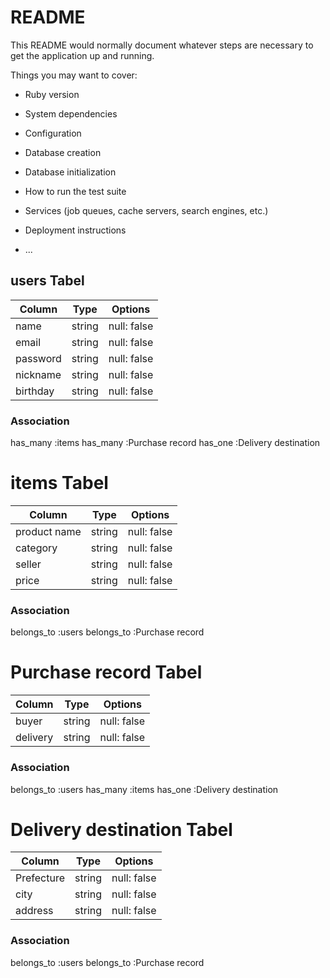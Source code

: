 # README

This README would normally document whatever steps are necessary to get the
application up and running.

Things you may want to cover:

* Ruby version

* System dependencies

* Configuration

* Database creation

* Database initialization

* How to run the test suite

* Services (job queues, cache servers, search engines, etc.)

* Deployment instructions

* ...

##  users Tabel

| Column   | Type   | Options     |
| -------- | ------ | ----------- |
| name     | string | null: false |
| email    | string | null: false |
| password | string | null: false |
| nickname | string | null: false |
| birthday | string | null: false |

### Association
has_many :items
has_many :Purchase record
has_one :Delivery destination

#  items Tabel

| Column       | Type   | Options     |
| ------------ | ------ | ----------- |
| product name | string | null: false |
| category     | string | null: false |
| seller       | string | null: false |
| price        | string | null: false |


### Association
belongs_to :users
belongs_to :Purchase record

#  Purchase record Tabel

|  Column   |  Type  | Options     |
| --------- | ------ | ----------- |
| buyer     | string | null: false |
| delivery  | string | null: false |

### Association
belongs_to :users
has_many :items
has_one :Delivery destination

#  Delivery destination Tabel

| Column     |  Type  | Options     |
| ---------- | ------ | ----------- |
| Prefecture | string | null: false |
| city       | string | null: false |
| address    | string | null: false |


### Association
belongs_to :users
belongs_to :Purchase record